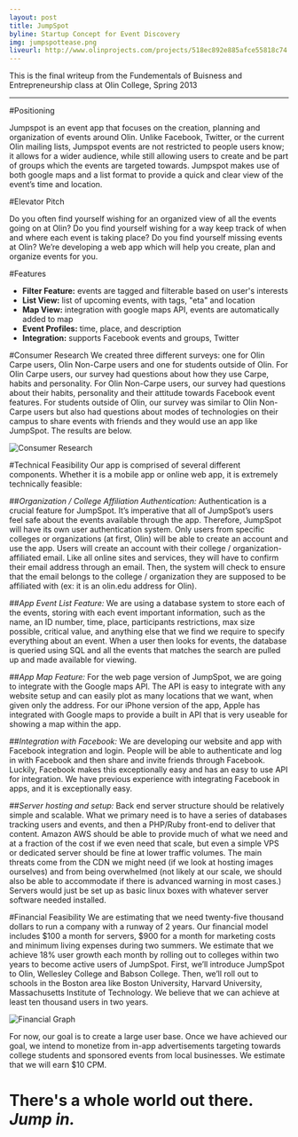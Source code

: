 ```yaml
---
layout: post
title: JumpSpot
byline: Startup Concept for Event Discovery
img: jumpspottease.png
liveurl: http://www.olinprojects.com/projects/518ec892e885afce55818c74
---
```

This is the final writeup from the Fundementals of Buisness and Entrepreneurship class at Olin College, Spring 2013 

---
#Positioning

Jumpspot is an event app that focuses on the creation, planning and organization of events around Olin. Unlike Facebook, Twitter, or the current Olin mailing lists, Jumpspot events are not restricted to people users know; it allows for a wider audience, while still allowing users to create and be part of groups which the events are targeted towards. Jumpspot makes use of both google maps and a list format to provide a quick and clear view of the event’s time and location. 

#Elevator Pitch

Do you often find yourself wishing for an organized view of all the events going on at Olin? Do you find yourself wishing for a way keep track of when and where each event is taking place? Do you find yourself missing events at Olin? We’re developing a web app which will help you create, plan and organize events for you.

#Features
<ul>
  <li><b>Filter Feature:</b>   events are tagged and filterable based on user's interests</li>
  <li><b>List View:</b>   list of upcoming events, with tags, "eta" and location</li>
  <li><b>Map View:</b>   integration with google maps API, events are automatically added to map</li>
  <li><b>Event Profiles:</b>  time, place, and description</li>
  <li><b>Integration:</b>   supports Facebook events and groups, Twitter</li>
</ul>

#Consumer Research
We created three different surveys: one for Olin Carpe users, Olin Non-Carpe users and one for students outside of Olin. For Olin Carpe users, our survey had questions about how they use Carpe, habits and personality. For Olin Non-Carpe users, our survey had questions about their habits, personality and their attitude towards Facebook event features. For students outside of Olin, our survey was similar to Olin Non-Carpe users but also had questions about modes of technologies on their campus to share events with friends and they would use an app like JumpSpot. The results are below.

<img src="http://i.imgur.com/yb9Q9r3.png" alt="Consumer Research" >

#Technical Feasibility
Our app is comprised of several different components. Whether it is a mobile app or online web app, it is extremely technically feasible:

##<i>Organization / College Affiliation Authentication:</i>
Authentication is a crucial feature for JumpSpot. It’s imperative that all of JumpSpot’s users feel safe about the events available through the app. Therefore, JumpSpot will have its own user authentication system. Only users from specific colleges or organizations (at first, Olin) will be able to create an account and use the app.
Users will create an account with their college / organization-affiliated email. Like all online sites and services, they will have to confirm their email address through an email. Then, the system will check to ensure that the email belongs to the college / organization they are supposed to be affiliated with (ex: it is an olin.edu address for Olin).

##<i>App Event List Feature:</i>
We are using a database system to store each of the events, storing with each event important information, such as the name, an ID number, time, place, participants restrictions, max size possible, critical value, and anything else that we find we require to specify everything about an event. When a user then looks for events, the database is queried using SQL and all the events that matches the search are pulled up and made available for viewing. 

##<i>App Map Feature:</i>
For the web page version of JumpSpot, we are going to integrate with the Google maps API. The API is easy to integrate with any website setup and can easily plot as many locations that we want, when given only the address. For our iPhone version of the app, Apple has integrated with Google maps to provide a built in API that is very useable for showing a map within the app.

##<i>Integration with Facebook:</i>
We are developing our website and app with Facebook integration and login. People will be able to authenticate and log in with Facebook and then share and invite friends through Facebook. Luckily, Facebook makes this exceptionally easy and has an easy to use API for integration. We have previous experience with integrating Facebook in apps, and it is exceptionally easy. 

##<i>Server hosting and setup:</i>
Back end server structure should be relatively simple and scalable. What we primary need is to have a series of databases tracking users and events, and then a PHP/Ruby front-end to deliver that content. Amazon AWS should be able to provide much of what we need and at a fraction of the cost if we even need that scale, but even a simple VPS or dedicated server should be fine at lower traffic volumes. The main threats come from the CDN we might need (if we look at hosting images ourselves) and from being overwhelmed (not likely at our scale, we should also be able to accommodate if there is advanced warning in most cases.) Servers would just be set up as basic linux boxes with whatever server software needed installed.

#Financial Feasibility
We are estimating that we need twenty-five thousand dollars to run a company with a runway of 2 years. Our financial model includes $100 a month for servers, $900 for a month for marketing costs and minimum living expenses during two summers. We estimate that we achieve 18% user growth each month by rolling out to colleges within two years to become active users of JumpSpot. First, we’ll introduce JumpSpot to Olin, Wellesley College and Babson College. Then, we’ll roll out to schools in the Boston area like Boston University, Harvard University, Massachusetts Institute of Technology. We believe that we can achieve at least ten thousand users in two years.

<img src="http://i.imgur.com/TCZHvTP.png" alt="Financial Graph" >

For now, our goal is to create a large user base. Once we have achieved our goal, we intend to monetize from in-app advertisements targeting towards college students and sponsored events from local businesses. We estimate that we will earn $10 CPM. 


# There's a whole world out there. <i> Jump in. </i>